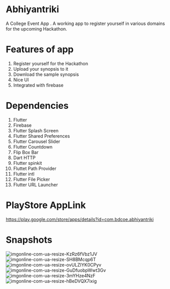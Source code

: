 
# Abhiyantriki
A College Event App .
A working app to register yourself in various domains for the upcoming Hackathon.

# Features of app
1) Register yourself for the Hackathon
2) Upload your synopsis to it
3) Download the sample synopsis
4) Nice UI
5) Integrated with firebase

# Dependencies
1) Flutter
2) Firebase
3) Flutter Splash Screen
4) Flutter Shared Preferences
5) Flutter Carousel Slider
6) Flutter Countdown
7)  Flip Box Bar
8) Dart HTTP
9) Flutter spinkit
10) Fluttet Path Provider
11) Flutter intl
12) Flutter File Picker
13) Flutter URL Launcher


# PlayStore AppLink 

https://play.google.com/store/apps/details?id=com.bdcoe.abhiyantriki



# Snapshots

![imgonline-com-ua-resize-KzRz6fVbz1JV](https://user-images.githubusercontent.com/42460225/84773145-9e8d4f80-aff9-11ea-98d2-e593fcc1be6e.jpg) ![imgonline-com-ua-resize-SH8BMcqp6T](https://user-images.githubusercontent.com/42460225/84772856-27f05200-aff9-11ea-85ed-85645ac392cf.jpg)  ![imgonline-com-ua-resize-ovULZIYK0CPyv](https://user-images.githubusercontent.com/42460225/84774070-eeb8e180-affa-11ea-8fab-2e39ee450a5e.jpg)  ![imgonline-com-ua-resize-GuDfuobpWwt3Gv](https://user-images.githubusercontent.com/42460225/84774192-19a33580-affb-11ea-8320-4191b52f5890.jpg)  ![imgonline-com-ua-resize-3mYHze4NzF](https://user-images.githubusercontent.com/42460225/84774548-9c2bf500-affb-11ea-8603-6ffd272e5938.jpg)
  ![imgonline-com-ua-resize-hBeDVQX7ixig](https://user-images.githubusercontent.com/42460225/84774343-4f481e80-affb-11ea-8878-813f3d805665.jpg)



